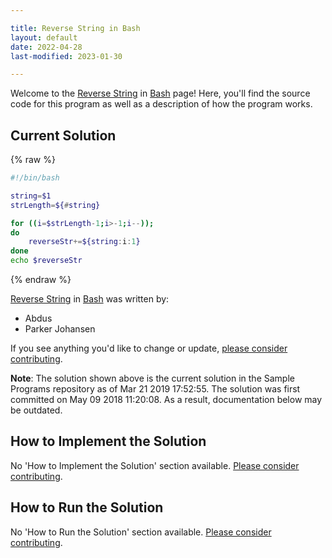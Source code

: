 ```yaml
---

title: Reverse String in Bash
layout: default
date: 2022-04-28
last-modified: 2023-01-30

---
```


Welcome to the [Reverse String](https://sampleprograms.io/projects/reverse-string) in [Bash](https://sampleprograms.io/languages/bash) page! Here, you'll find the source code for this program as well as a description of how the program works.

## Current Solution

{% raw %}

```bash
#!/bin/bash

string=$1
strLength=${#string}

for ((i=$strLength-1;i>-1;i--)); 
do
    reverseStr+=${string:i:1}
done
echo $reverseStr
```

{% endraw %}

[Reverse String](https://sampleprograms.io/projects/reverse-string) in [Bash](https://sampleprograms.io/languages/bash) was written by:

- Abdus
- Parker Johansen

If you see anything you'd like to change or update, [please consider contributing](https://github.com/TheRenegadeCoder/sample-programs).

**Note**: The solution shown above is the current solution in the Sample Programs repository as of Mar 21 2019 17:52:55. The solution was first committed on May 09 2018 11:20:08. As a result, documentation below may be outdated.

## How to Implement the Solution

No 'How to Implement the Solution' section available. [Please consider contributing](https://github.com/TheRenegadeCoder/sample-programs-website).

## How to Run the Solution

No 'How to Run the Solution' section available. [Please consider contributing](https://github.com/TheRenegadeCoder/sample-programs-website).